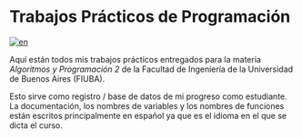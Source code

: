# Trabajos Prácticos de Programación

[![en](https://img.shields.io/badge/lang-en-blue.svg)](https://github.com/walgab/Assignments_for_Algorithms_2)

Aquí están todos mis trabajos prácticos entregados para la materia _Algoritmos y Programación 2_ de la Facultad de Ingeniería de la Universidad de Buenos Aires (FIUBA).

Esto sirve como registro / base de datos de mi progreso como estudiante. La documentación, los nombres de variables y los nombres de funciones están escritos principalmente en español ya que es el idioma en el que se dicta el curso.